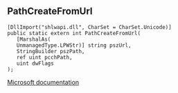 ## PathCreateFromUrl

```
[DllImport("shlwapi.dll", CharSet = CharSet.Unicode)]
public static extern int PathCreateFromUrl(
   [MarshalAs(
   UnmanagedType.LPWStr)] string pszUrl,
   StringBuilder pszPath,
   ref uint pcchPath,
   uint dwFlags
);
```

[Microsoft documentation](https://docs.microsoft.com/en-us/windows/win32/api/shlwapi/nf-shlwapi-pathcreatefromurlw)
